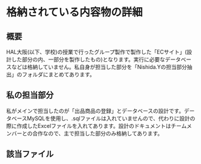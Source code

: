 # 格納されている内容物の詳細

## 概要
HAL大阪(以下、学校)の授業で行ったグループ製作で製作した「ECサイト」(設計した部分の内、一部分を製作したもの)となります。実行に必要なデータベースなどは格納していません。私自身が担当した部分を「Nishida.Yの担当部分抽出」のフォルダにまとめてあります。

## 私の担当部分
私がメインで担当したのが「出品商品の登録」とデータベースの設計です。データベースMySQLを使用し、.sqlファイルは入れていませんので、代わりに設計の際に作成したExcelファイルを入れてあります。設計のドキュメントはチームメンバーとの合作なので、主で担当した部分のみ格納してあります。

## 該当ファイル